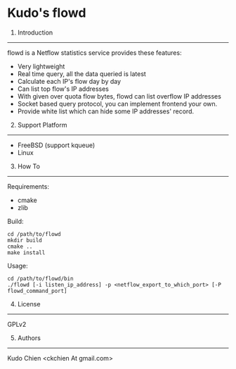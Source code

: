 Kudo's flowd
====================

1. Introduction
---------------------
flowd is a Netflow statistics service provides these features:
- Very lightweight
- Real time query, all the data queried is latest
- Calculate each IP's flow day by day
- Can list top flow's IP addresses
- With given over quota flow bytes, flowd can list overflow IP addresses
- Socket based query protocol, you can implement frontend your own.
- Provide white list which can hide some IP addresses' record.

2. Support Platform
---------------------
- FreeBSD (support kqueue)
- Linux

3. How To
---------------------
Requirements:
- cmake
- zlib

Build:
```
cd /path/to/flowd
mkdir build
cmake ..
make install
```

Usage:
```
cd /path/to/flowd/bin
./flowd [-i listen_ip_address] -p <netflow_export_to_which_port> [-P flowd_command_port]
```

4. License
---------------------
GPLv2

5. Authors
---------------------
Kudo Chien &lt;ckchien At gmail.com&gt;
